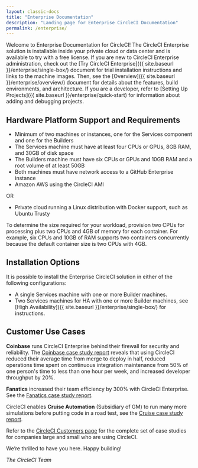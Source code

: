 ```yaml
---
layout: classic-docs
title: "Enterprise Documentation"
description: "Landing page for Enterprise CircleCI Documentation"
permalink: /enterprise/
---
```


Welcome to Enterprise Documentation for CircleCI! The CircleCI Enterprise solution is installable inside your private cloud or data center and is available to try with a free license. If you are new to CircleCI Enterprise administration, check out the [Try CircleCI Enterprise]({{ site.baseurl }}/enterprise/single-box/) document for trial installation instructions and links to the machine images. Then, see the [Overview]({{ site.baseurl }}/enterprise/overview/) document for details about the features, build environments, and architecture. If you are a developer, refer to [Setting Up Projects]({{ site.baseurl }}/enterprise/quick-start) for information about adding and debugging projects.

## Hardware Platform Support and Requirements

- Minimum of two machines or instances, one for the Services component and one for the Builders 
- The Services machine must have at least four CPUs or GPUs, 8GB RAM, and 30GB of disk space 
- The Builders machine must have six CPUs or GPUs and 10GB RAM and a root volume of at least 50GB
- Both machines must have network access to a GitHub Enterprise instance
- Amazon AWS using the CircleCI AMI 

OR

- Private cloud running a Linux distribution with Docker support, such as Ubuntu Trusty 

To determine the size required for your workload, provision two CPUs for processing plus two CPUs and 4GB of memory for each container. For example, six CPUs and 10GB of RAM supports two containers concurrently because the default container size is two CPUs with 4GB. 

## Installation Options

It is possible to install the Enterprise CircleCI solution in either of the following configurations:

- A single Services machine with one or more Builder machines.
- Two Services machines for HA with one or more Builder machines, see [High Availability]({{ site.baseurl }}/enterprise/single-box/) for instructions.

## Customer Use Cases 

**Coinbase** runs CircleCI Enterprise behind their firewall for security and reliability. The [Coinbase case study report](https://circleci.com/customers/coinbase/) reveals that using CircleCI reduced their average time from merge to deploy in half, reduced operations time spent on continuous integration maintenance from 50% of one person's time to less than one hour per week, and increased developer throughput by 20%. 

**Fanatics** increased their team efficiency by 300% with CircleCI Enterprise. See the [Fanatics case study report](https://circleci.com/customers/fanatics/).

CircleCI enables **Cruise Automation** (Subsidiary of GM) to run many more simulations before putting code in a road test, see the [Cruise case study report](https://circleci.com/customers/cruise/).

Refer to the [CircleCI Customers page](https://circleci.com/customers/) for the complete set of case studies for companies large and small who are using CircleCI.

We’re thrilled to have you here. Happy building!

_The CircleCI Team_
